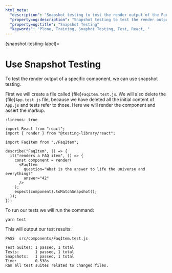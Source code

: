 ```yaml
---
html_meta:
  "description": "Snapshot testing to test the render output of the Faqitem component."
  "property=og:description": "Snapshot testing to test the render output of the Faqitem component."
  "property=og:title": "Snapshot Testing"
  "keywords": "Plone, Training, Snaphot Testing, Test, React, "
---
```


(snapshot-testing-label)=

# Use Snapshot Testing

To test the render output of a specific component, we can use snapshot testing.

First we will create a file called {file}`FaqItem.test.js`.
We will also delete the {file}`App.test.js` file, because we have deleted all the initial content of `App.js` and tests refer to those.
Here we will render the component and assert the markup.

```{code-block} jsx
:linenos: true

import React from "react";
import { render } from "@testing-library/react";

import FaqItem from "./FaqItem";

describe("FaqItem", () => {
  it("renders a FAQ item", () => {
    const component = render(
      <FaqItem
        question="What is the answer to life the universe and everything?"
        answer="42"
      />
    );
    expect(component).toMatchSnapshot();
  });
});
```

To run our tests we will run the command:

```shell
yarn test
```

This will output our test results:

```console
PASS  src/components/FaqItem.test.js

Test Suites: 1 passed, 1 total
Tests:       1 passed, 1 total
Snapshots:   1 passed, 1 total
Time:        0.538s
Ran all test suites related to changed files.
```
